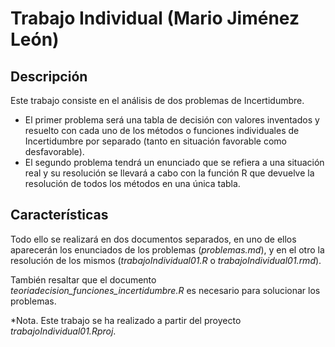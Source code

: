 # Trabajo Individual (Mario Jiménez León)
## Descripción
Este trabajo consiste en el análisis de dos problemas de Incertidumbre.
- El primer problema será una tabla de decisión con valores inventados y resuelto con cada uno de
los métodos o funciones individuales de Incertidumbre por separado (tanto en situación favorable
como desfavorable).
- El segundo problema tendrá un enunciado que se refiera a una situación real
y su resolución se llevará a cabo con la función R que devuelve la resolución de todos los métodos
en una única tabla.

## Características
Todo ello se realizará en dos documentos separados, en uno de ellos aparecerán los enunciados de los problemas (*problemas.md*), y en el otro la resolución de los mismos (*trabajoIndividual01.R* o *trabajoIndividual01.rmd*).

También resaltar que el documento *teoriadecision_funciones_incertidumbre.R* es necesario para solucionar los problemas.

*Nota. Este trabajo se ha realizado a partir del proyecto *trabajoIndividual01.Rproj*.
